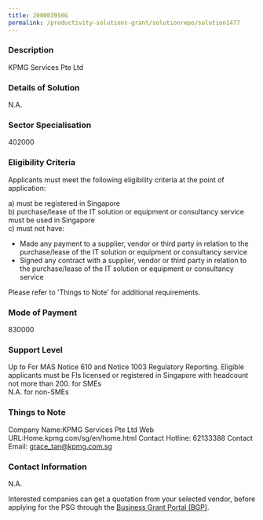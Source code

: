 ```yaml
---
title: 200003956G
permalink: /productivity-solutions-grant/solutionrepo/solution1477
---
```


### Description

KPMG Services Pte Ltd

### Details of Solution

N.A.

### Sector Specialisation

 402000 

### Eligibility Criteria

Applicants must meet the following eligibility criteria at the point of application:

a) must be registered in Singapore <br>
b) purchase/lease of the IT solution or equipment or consultancy service must be used in Singapore <br>
c) must not have:
- Made any payment to a supplier, vendor or third party in relation to the purchase/lease of the IT solution or equipment or consultancy service
- Signed any contract with a supplier, vendor or third party in relation to the purchase/lease of the IT solution or equipment or consultancy service

Please refer to 'Things to Note' for additional requirements.

### Mode of Payment
830000

### Support Level
Up to For MAS Notice 610 and Notice 1003 Regulatory Reporting.
Eligible applicants must be FIs licensed or registered in Singapore with headcount not more than 200.  for SMEs <br>
N.A. for non-SMEs

### Things to Note
Company Name:KPMG Services Pte Ltd
Web URL:Home.kpmg.com/sg/en/home.html
Contact Hotline: 62133388
Contact Email: grace_tan@kpmg.com.sg


### Contact Information
N.A.

Interested companies can get a quotation from your selected vendor, before applying for the PSG through the <a target='_blank' rel='noopener' href='https://www.businessgrants.gov.sg/'>Business Grant Portal (BGP)</a>.
